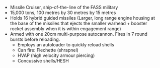 - Missile Cruiser, ship-of-the-line of the FASS military
- 15,000 tons, 100 metres by 30 metres by 15 metres
- Holds 16 hybrid guided missiles (Larger, long range engine housing at the base of the missiles that ejects the smaller warhead + booster rocket assembly when it is within engagement range)
- Armed with one 20cm multi-purpose autocannon. Fires in 7 round bursts before reloading.
	- Employs an autoloader to quickly reload shells
	- Can fire: Flechette (shrapnel)
	- HVAP (high velocity armour piercing)
	- Concussive shells/HESH
	
